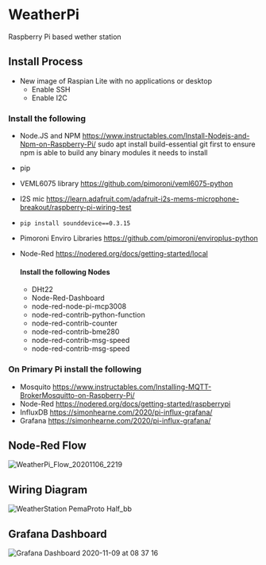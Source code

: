 # WeatherPi
Raspberry Pi based wether station

## Install Process
- New image of Raspian Lite with no applications or desktop
  - Enable SSH
  - Enable I2C
  
### Install the following
- Node.JS and NPM https://www.instructables.com/Install-Nodejs-and-Npm-on-Raspberry-Pi/ sudo apt install build-essential git first to ensure npm is able to build any binary modules it needs to install
- pip
- VEML6075 library https://github.com/pimoroni/veml6075-python
- I2S mic https://learn.adafruit.com/adafruit-i2s-mems-microphone-breakout/raspberry-pi-wiring-test
- `pip install sounddevice==0.3.15`
- Pimoroni Enviro Libraries https://github.com/pimoroni/enviroplus-python
- Node-Red https://nodered.org/docs/getting-started/local

  #### Install the following Nodes
  - DHt22
  - Node-Red-Dashboard
  - node-red-node-pi-mcp3008
  - node-red-contrib-python-function
  - node-red-contrib-counter
  - node-red-contrib-bme280
  - node-red-contrib-msg-speed
  - node-red-contrib-msg-speed

### On Primary Pi install the following
- Mosquito https://www.instructables.com/Installing-MQTT-BrokerMosquitto-on-Raspberry-Pi/ 
- Node-Red https://nodered.org/docs/getting-started/raspberrypi
- InfluxDB https://simonhearne.com/2020/pi-influx-grafana/
- Grafana https://simonhearne.com/2020/pi-influx-grafana/

## Node-Red Flow
![WeatherPi_Flow_20201106_2219](https://user-images.githubusercontent.com/5247403/100123009-fa45e980-2e71-11eb-98a8-1149db2b5cda.png)

## Wiring Diagram
![WeatherStation PemaProto Half_bb](https://user-images.githubusercontent.com/5247403/98422125-cd789080-2082-11eb-8f47-790ee3bd5da4.png)

## Grafana Dashboard
![Grafana Dashboard 2020-11-09 at 08 37 16](https://user-images.githubusercontent.com/5247403/98518170-f194c700-2266-11eb-9a6c-9aa087cb88b6.png)
